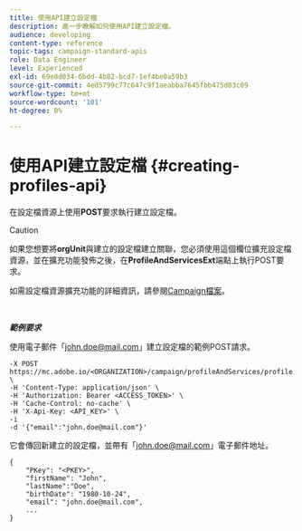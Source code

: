 ```yaml
---
title: 使用API建立設定檔
description: 進一步瞭解如何使用API建立設定檔。
audience: developing
content-type: reference
topic-tags: campaign-standard-apis
role: Data Engineer
level: Experienced
exl-id: 69e8d034-6bdd-4b82-bcd7-1ef4be0a59b3
source-git-commit: 4ed5799c77c647c9f1aeabba7645fbb475d03c09
workflow-type: tm+mt
source-wordcount: '101'
ht-degree: 0%

---
```


# 使用API建立設定檔 {#creating-profiles-api}

在設定檔資源上使用&#x200B;**POST**&#x200B;要求執行建立設定檔。

>[!CAUTION]
>
>如果您想要將<b>orgUnit</b>與建立的設定檔建立關聯，您必須使用這個欄位擴充設定檔資源，並在擴充功能發佈之後，在<b>ProfileAndServicesExt</b>端點上執行POST要求。
>
>如需設定檔資源擴充功能的詳細資訊，請參閱<a href="https://helpx.adobe.com/tw/campaign/standard/administration/using/organizational-units.html#partitioning-profiles">Campaign檔案</a>。

<br/>

***範例要求***

使用電子郵件「john.doe@mail.com」建立設定檔的範例POST請求。

```
-X POST https://mc.adobe.io/<ORGANIZATION>/campaign/profileAndServices/profile \
-H 'Content-Type: application/json' \
-H 'Authorization: Bearer <ACCESS_TOKEN>' \
-H 'Cache-Control: no-cache' \
-H 'X-Api-Key: <API_KEY>' \
-i
-d '{"email":"john.doe@mail.com"}'
```

它會傳回新建立的設定檔，並帶有「john.doe@mail.com」電子郵件地址。

```
{
    "PKey": "<PKEY>",
    "firstName": "John",
    "lastName":"Doe",
    "birthDate": "1980-10-24",
    "email": "john.doe@mail.com",
    ...
}
```
